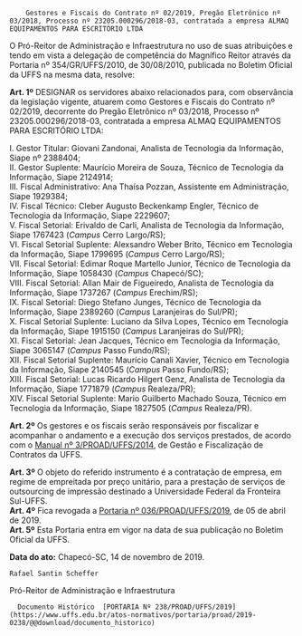         Gestores e Fiscais do Contrato nº 02/2019, Pregão Eletrônico nº 03/2018, Processo nº 23205.000296/2018-03, contratada a empresa ALMAQ EQUIPAMENTOS PARA ESCRITÓRIO LTDA  

O Pró-Reitor de Administração e Infraestrutura no uso de suas atribuições e tendo em vista a delegação de competência do Magnífico Reitor através da Portaria nº 354/GR/UFFS/2010, de 30/08/2010, publicada no Boletim Oficial da UFFS na mesma data, resolve:

 **Art. 1º** DESIGNAR os servidores abaixo relacionados para, com observância da legislação vigente, atuarem como Gestores e Fiscais do Contrato nº 02/2019, decorrente do Pregão Eletrônico nº 03/2018, Processo nº 23205.000296/2018-03, contratada a empresa ALMAQ EQUIPAMENTOS PARA ESCRITÓRIO LTDA:

 I. Gestor Titular: Giovani Zandonai, Analista de Tecnologia da Informação, Siape nº 2388404;  
II. Gestor Suplente: Maurício Moreira de Souza, Técnico de Tecnologia da Informação, Siape 2124914;  
III. Fiscal Administrativo: Ana Thaísa Pozzan, Assistente em Administração, Siape 1929384;  
IV. Fiscal Técnico: Cleber Augusto Beckenkamp Engler, Técnico de Tecnologia da Informação, Siape 2229607;  
V. Fiscal Setorial: Erivaldo de Carli, Analista de Tecnologia da Informação, Siape 1767423 (*Campus* Cerro Largo/RS);  
VI. Fiscal Setorial Suplente: Alexsandro Weber Brito, Técnico em Tecnologia da Informação, Siape 1799695 (*Campus* Cerro Largo/RS);  
VII. Fiscal Setorial: Edimar Roque Martello Junior, Técnico de Tecnologia da Informação, Siape 1058430 (*Campus* Chapecó/SC);  
VIII. Fiscal Setorial: Allan Mair de Figueiredo, Analista de Tecnologia da Informação, Siape 1737267 (*Campus* Erechim/RS);  
IX. Fiscal Setorial: Diego Stefano Junges, Técnico de Tecnologia da Informação, Siape 2389260 (*Campus* Laranjeiras do Sul/PR);  
X. Fiscal Setorial Suplente: Luciano da Silva Lopes, Técnico em Tecnologia da Informação, Siape 1915150 (*Campus* Laranjeiras do Sul/PR);  
XI. Fiscal Setorial: Jean Jacques, Técnico em Tecnologia da Informação, Siape 3065147 (*Campus* Passo Fundo/RS);  
XII. Fiscal Setorial Suplente: Maurício Canali Xavier, Técnico em Tecnologia da Informação, Siape 2140545 (*Campus* Passo Fundo/RS);  
XIII. Fiscal Setorial: Lucas Ricardo Hilgert Genz, Analista de Tecnologia da Informação, Siape 1771879 (*Campus* Realeza/PR);  
XIV. Fiscal Setorial Suplente: Mario Guilberto Machado Souza, Técnico em Tecnologia da Informação, Siape 1827505 (*Campus* Realeza/PR).

 **Art. 2º** Os gestores e os fiscais serão responsáveis por fiscalizar e acompanhar o andamento e a execução dos serviços prestados, de acordo com o [Manual nº 3/PROAD/UFFS/2014](https://www.uffs.edu.br/atos-normativos/manual/proad/2014-0003), de Gestão e Fiscalização de Contratos da UFFS.

 **Art. 3º** O objeto do referido instrumento é a contratação de empresa, em regime de empreitada por preço unitário, para a prestação de serviços de outsourcing de impressão destinado a Universidade Federal da Fronteira Sul-UFFS.  
**Art. 4º** Fica revogada a [Portaria nº 036/PROAD/UFFS/2019](https://www.uffs.edu.br/atos-normativos/portaria/proad/2019-0036), de 05 de abril de 2019.  
**Art. 5º** Esta Portaria entra em vigor na data de sua publicação no Boletim Oficial da UFFS.

   **Data do ato:** Chapecó-SC, 14 de novembro de 2019.   
 

    Rafael Santin Scheffer   
 Pró-Reitor de Administração e Infraestrutura 

      Documento Histórico  [PORTARIA Nº 238/PROAD/UFFS/2019](https://www.uffs.edu.br/atos-normativos/portaria/proad/2019-0238/@@download/documento_historico)     
      
